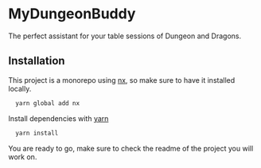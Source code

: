 # MyDungeonBuddy

The perfect assistant for your table sessions of Dungeon and Dragons.

## Installation

This project is a monorepo using [nx](https://nx.dev/), so make sure to have it installed locally.
```bash
  yarn global add nx
```

Install dependencies with [yarn](https://classic.yarnpkg.com/en/)
```bash
  yarn install
```

You are ready to go, make sure to check the readme of the project you will work on.
